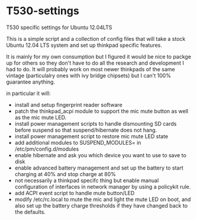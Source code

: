 T530-settings
=============

T530 specific settings for Ubuntu 12.04LTS

This is a simple script and a collection of config files
that will take a stock Ubuntu 12.04 LTS system and set up thinkpad
specific features.

It is mainly for my own consumption but I figured it would be nice to packge up
for others so they don't have to do all the research and development I had to do. It will probably work on most newer thinkpads of the same vintage (particulalry ones with ivy bridge chipsets) but I can't 100% guarantee anything. 

in particular it will:
* install and setup fingerprint reader software
* patch the thinkpad\_acpi module to support the mic mute button as well as the mic mute LED.
* install power management scripts to handle dismounting SD cards before suspend so that suspend/hibernate does not hang.
* install power management script to restore mic mute LED state
* add additional modules to SUSPEND\_MODULES= in /etc/pm/config.d/modules 
* enable hibernate and ask you which device you want to use to save to disk
* enable advanced battery management and set up the battery to start charging at 40% and stop charge at 80%
* not necessarily a thinkpad specifc thing but enable manual configuration of interfaces in network manager by using a policykit rule.
* add ACPI event script to handle mute button/LED
* modify /etc/rc.local to mute the mic and light the mute LED on boot, and also set up the battery charge thresholds if they have changed back to the defaults.
